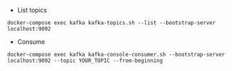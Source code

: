 - List topics
```shell
docker-compose exec kafka kafka-topics.sh --list --bootstrap-server localhost:9092
```

- Consume
```
docker-compose exec kafka kafka-console-consumer.sh --bootstrap-server localhost:9092 --topic YOUR_TOPIC --from-beginning
```